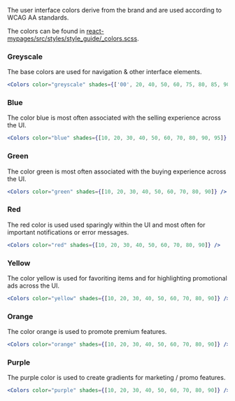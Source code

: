 The user interface colors derive from the brand and are used according to WCAG AA standards.

The colors can be found in [react-mypages/src/styles/style_guide/\_colors.scss](https://github.com/tutti-ch/react-mypages/blob/master/src/styles/style_guide/_colors.scss "Link to react-mypages github repo").

### Greyscale

The base colors are used for navigation & other interface elements.

```jsx noeditor
<Colors color="greyscale" shades={['00', 20, 40, 50, 60, 75, 80, 85, 90, 95, 100]} />
```

### Blue

The color blue is most often associated with the selling experience across the UI.

```jsx noeditor
<Colors color="blue" shades={[10, 20, 30, 40, 50, 60, 70, 80, 90, 95]} />
```

### Green

The color green is most often associated with the buying experience across the UI.

```jsx noeditor
<Colors color="green" shades={[10, 20, 30, 40, 50, 60, 70, 80, 90]} />
```

### Red

The red color is used used sparingly within the UI and most often for important notifications or error messages.

```jsx noeditor
<Colors color="red" shades={[10, 20, 30, 40, 50, 60, 70, 80, 90]} />
```

### Yellow

The color yellow is used for favoriting items and for highlighting promotional ads across the UI.

```jsx noeditor
<Colors color="yellow" shades={[10, 20, 30, 40, 50, 60, 70, 80, 90]} />
```

### Orange

The color orange is used to promote premium features.

```jsx noeditor
<Colors color="orange" shades={[10, 20, 30, 40, 50, 60, 70, 80, 90]} />
```

### Purple

The purple color is used to create gradients for marketing / promo features.

```jsx noeditor
<Colors color="purple" shades={[10, 20, 30, 40, 50, 60, 70, 80, 90]} />
```

